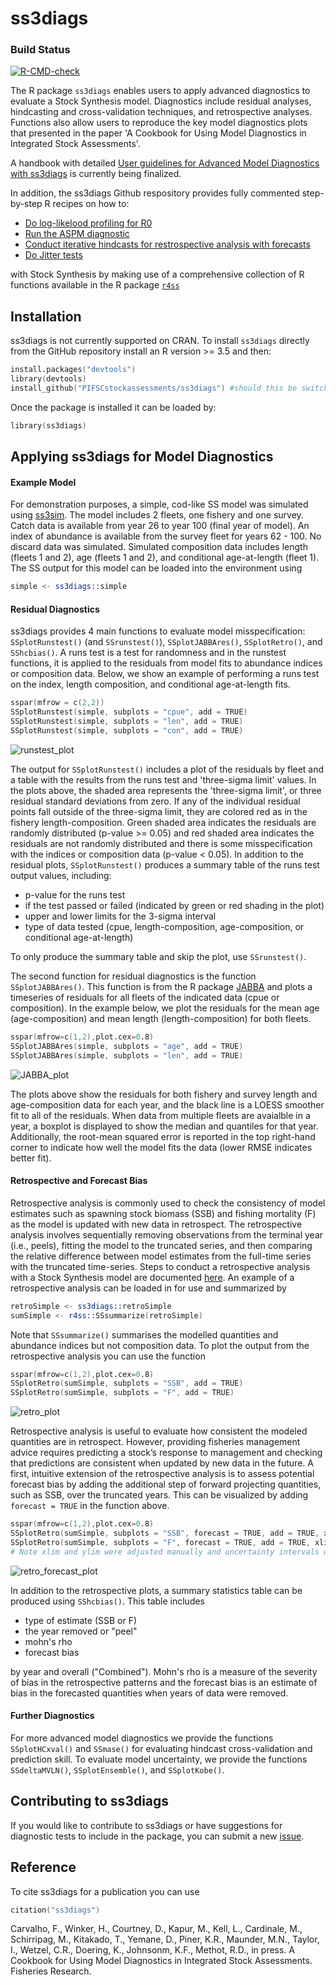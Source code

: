 # ss3diags

### Build Status

[![R-CMD-check](https://github.com/r4ss/r4ss/workflows/R-CMD-check/badge.svg)](https://github.com/PIFSCstockassessments/ss3diags/actions)

The R package `ss3diags` enables users to apply advanced diagnostics to evaluate a Stock Synthesis model. Diagnostics include residual analyses, hindcasting and cross-validation techniques, and retrospective analyses. Functions also allow users to reproduce the key model diagnostics plots that presented in the paper 'A Cookbook for Using Model Diagnostics in Integrated Stock Assessments'. 

A handbook with detailed [User guidelines for Advanced Model Diagnostics with ss3diags](https://github.com/jabbamodel/ss3diags/blob/master/Vignette/ss3diags_handbook.pdf) is currently being finalized. 


In addition, the ss3diags Github respository provides fully commented step-by-step R recipes on how to:  

- [Do log-likelood  profiling for R0](/Cookbook/Likelihood_profile_R0_example.R)
- [Run the ASPM diagnostic](/Cookbook/Setup_ASPM_example.R)
- [Conduct iterative hindcasts for restrospective analysis with forecasts](/Cookbook/Run_Retrospective_example.R)
- [Do Jitter tests](/Cookbook/Jitter_test_example.R)

with Stock Synthesis by making use of a comprehensive collection of R functions available in the R package [`r4ss`](https://github.com/r4ss/r4ss)

## Installation 

ss3diags is not currently supported on CRAN. To install `ss3diags` directly from the GitHub repository install an R version >= 3.5 and then: 
```S
install.packages("devtools")
library(devtools)
install_github("PIFSCstockassessments/ss3diags") #should this be switched to PIFSC repo?
```
Once the package is installed it can be loaded by:
```S
library(ss3diags)
```
## Applying ss3diags for Model Diagnostics 
#### Example Model  
For demonstration purposes, a simple, cod-like SS model was simulated using [ss3sim](https://github.com/ss3sim/ss3sim). The model includes 2 fleets, one fishery and one survey. Catch data is available from year 26 to year 100 (final year of model). An index of abundance is available from the survey fleet for years 62 - 100. No discard data was simulated. Simulated composition data includes length (fleets 1 and 2), age (fleets 1 and 2), and conditional age-at-length (fleet 1). The SS output for this model can be loaded into the environment using 
```S
simple <- ss3diags::simple
```

#### Residual Diagnostics
ss3diags provides 4 main functions to evaluate model misspecification: `SSplotRunstest()` (and `SSrunstest()`), `SSplotJABBAres()`, `SSplotRetro()`, and `SShcbias()`. A runs test is a test for randomness and in the runstest functions, it is applied to the residuals from model fits to abundance indices or composition data. Below, we show an example of performing a runs test on the index, length composition, and conditional age-at-length fits. 
```S
sspar(mfrow = c(2,2))
SSplotRunstest(simple, subplots = "cpue", add = TRUE)
SSplotRunstest(simple, subplots = "len", add = TRUE)
SSplotRunstest(simple, subplots = "con", add = TRUE)
```
![runstest_plot](runstest.png) 

The output for `SSplotRunstest()` includes a plot of the residuals by fleet and a table with the results from the runs test and 'three-sigma limit' values. In the plots above, the shaded area  represents the 'three-sigma limit', or three residual standard deviations from zero. If any of the individual residual points fall outside of the three-sigma limit, they are colored red as in the fishery length-composition. Green shaded area indicates the residuals are randomly distributed (p-value >= 0.05) and red shaded area indicates the residuals are not randomly distributed and there is some misspecification with the indices or composition data (p-value < 0.05). In addition to the residual plots, `SSplotRunstest()` produces a summary table of the runs test output values, including: 

  * p-value for the runs test  
  * if the test passed or failed (indicated by green or red shading in the plot)
  * upper and lower limits for the 3-sigma interval 
  * type of data tested (cpue, length-composition, age-composition, or conditional age-at-length)
  
To only produce the summary table and skip the plot, use `SSrunstest()`. 

The second function for residual diagnostics is the function `SSplotJABBAres()`. This function is from the R package [JABBA](https://github.com/jabbamodel/JABBA) and plots a timeseries of residuals for all fleets of the indicated data (cpue or composition). In the example below, we plot the residuals for the mean age (age-composition) and mean length (length-composition) for both fleets. 
```S
sspar(mfrow=c(1,2),plot.cex=0.8)
SSplotJABBAres(simple, subplots = "age", add = TRUE)
SSplotJABBAres(simple, subplots = "len", add = TRUE)
```
![JABBA_plot](jabba_plot.png)

The plots above show the residuals for both fishery and survey length and age-composition data for each year, and the black line is a LOESS smoother fit to all of the residuals. When data from multiple fleets are avaialble in a year, a boxplot is displayed to show the median and quantiles for that year. Additionally, the root-mean squared error is reported in the top right-hand corner to indicate how well the model fits the data (lower RMSE indicates better fit).

#### Retrospective and Forecast Bias  
Retrospective analysis is commonly used to check the consistency of model estimates such as spawning stock biomass (SSB) and fishing mortality (F) as the model is updated with new data in retrospect. The retrospective analysis involves sequentially removing observations from the terminal year (i.e., peels), fitting the model to the truncated series, and then comparing the relative difference between model estimates from the full-time series with the truncated time-series. Steps to conduct a retrospective analysis with a Stock Synthesis model are documented [here](/Cookbook/Run_Retrospective_example.R). An example of a retrospective analysis can be loaded in for use and summarized by 
```S
retroSimple <- ss3diags::retroSimple
sumSimple <- r4ss::SSsummarize(retroSimple)
```
Note that `SSsummarize()` summarises the modelled quantities and abundance indices but not composition data. To plot the output from the retrospective analysis you can use the function 
```S
sspar(mfrow=c(1,2),plot.cex=0.8)
SSplotRetro(sumSimple, subplots = "SSB", add = TRUE)
SSplotRetro(sumSimple, subplots = "F", add = TRUE)
```
![retro_plot](plotRetro.png)

Retrospective analysis is useful to evaluate how consistent the modeled quantities are in retrospect. However, providing fisheries management advice requires predicting a stock’s response to management and checking that predictions are consistent when updated by new data in the future. A first, intuitive extension of the retrospective analysis is to assess potential forecast bias by adding the additional step of forward projecting quantities, such as SSB, over the truncated years. This can be visualized by adding `forecast = TRUE` in the function above. 
```S
sspar(mfrow=c(1,2),plot.cex=0.8)
SSplotRetro(sumSimple, subplots = "SSB", forecast = TRUE, add = TRUE, xlim = c(94,100), uncertainty = FALSE)
SSplotRetro(sumSimple, subplots = "F", forecast = TRUE, add = TRUE, xlim = c(94,100), uncertainty = FALSE, ylim = c(0,0.16))
# Note xlim and ylim were adjusted manually and uncertainty intervals were removed to better display the forecasted estimates
```
![retro_forecast_plot](retro_forecast.png)

In addition to the retrospective plots, a summary statistics table can be produced using `SShcbias()`. This table includes 
  * type of estimate (SSB or F)
  * the year removed or "peel"
  * mohn's rho 
  * forecast bias 

by year and overall ("Combined"). Mohn's rho is a measure of the severity of bias in the retrospective patterns and the forecast bias is an estimate of bias in the forecasted quantities when years of data were removed. 

#### Further Diagnostics  
For more advanced model diagnostics we provide the functions `SSplotHCxval()` and `SSmase()` for evaluating hindcast cross-validation and prediction skill. To evaluate model uncertainty, we provide the functions `SSdeltaMVLN()`, `SSplotEnsemble()`, and `SSplotKobe()`.



## Contributing to ss3diags  
If you would like to contribute to ss3diags or have suggestions for diagnostic tests to include in the package, you can submit a new [issue](https://github.com/PIFSCstockassessments/ss3diags/issues).

## Reference
To cite ss3diags for a publication you can use 
```S
citation("ss3diags")
```

Carvalho, F., Winker, H., Courtney, D., Kapur, M., Kell, L., Cardinale, M., Schirripag, M., Kitakado, T., Yemane, D., Piner, K.R., Maunder, M.N., Taylor, I., Wetzel, C.R., Doering, K., Johnsonm, K.F., Methot, R.D., in press. A Cookbook for Using Model Diagnostics in Integrated Stock Assessments. Fisheries Research.


